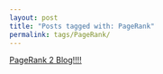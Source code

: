 ```yaml
---
layout: post
title: "Posts tagged with: PageRank"
permalink: tags/PageRank/
---
```

[PageRank 2 Blog!!!!](/2012/05/pagerank-2-blog)
